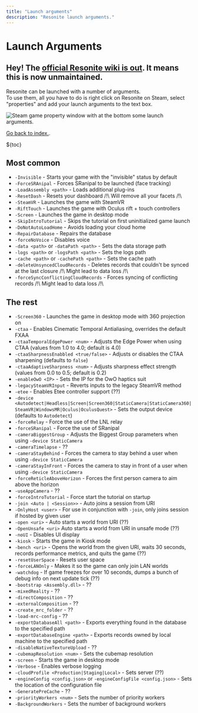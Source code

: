 ```yaml
---
title: "Launch arguments"
description: "Resonite launch arguments."
---
```


# Launch Arguments

## Hey! The [official Resonite wiki is out](https://wiki.resonite.com). It means this is now unmaintained.

Resonite can be launched with a number of arguments.  
To use them, all you have to do is right click on Resonite on Steam, select "properties" and add your launch arguments to the text box.

![Steam game property window with at the bottom some launch arguments.](https://i.j4.lc/ShareX/2023/10/steamwebhelper_BR3O5QVVbB.png)

[Go back to index.](/wiki/resonite/).

${toc}

## Most common

- `-Invisible` - Starts your game with the "invisible" status by default
- `-ForceSRAnipal` - Forces SRanipal to be launched (face tracking)
- `-LoadAssembly <path>` - Loads additional plug-ins
- `-ResetDash` - Resets your dashboard /!\ Will remove all your facets /!\
- `-SteamVR` - Launches the game with SteamVR
- `-RiftTouch` - Launches the game with Oculus rift + touch controllers
- `-Screen` - Launches the game in desktop mode
- `-SkipIntroTutorial` - Skips the tutorial on first uninitialized game launch
- `-DoNotAutoLoadHome` - Avoids loading your cloud home
- `-RepairDatabase` - Repairs the database
- `-forceNoVoice` - Disables voice
- `-data <path>` or `-dataPath <path>` - Sets the data storage path
- `-logs <path>` or `-logsPath <path>` - Sets the logs path
- `-cache <path>` or `-cachePath <path>` - Sets the cache path
- `-deleteUnsyncedCloudRecords` - Deletes records that couldn't be synced at the last closure /!\ Might lead to data loss /!\
- `-forceSyncConflictingCloudRecords` - Forces syncing of conflicting records /!\ Might lead to data loss /!\

## The rest

- `-Screen360` - Launches the game in desktop mode with 360 projection on
- `-ctaa` - Enables Cinematic Temporal Antialiasing, overrides the default FXAA
- `-ctaaTemporalEdgePower <num>` - Adjusts the Edge Power when using CTAA (values from 1.0 to 4.0; default is 4.0)
- `-ctaaSharpnessEnabbled <true/false>` - Adjusts or disables the CTAA sharpening (defaults to `false`)
- `-ctaaAdaptiveSharpness <num>` - Adjusts sharpness effect strength (values from 0.0 to 0.5; default is 0.2)
- `-enableOwO <IP>` - Sets the IP for the OwO haptics suit
- `-legacySteamVRInput` - Reverts inputs to the legacy SteamVR method
- `-etee` - Enables Etee controller support (??)
- `-device <Autodetect|Headless|Screen|Screen360|StaticCamera|StaticCamera360|SteamVR|WindowsMR|Oculus|OculusQuest>` - Sets the output device (defaults to `Autodetect`)
- `-forceRelay` - Force the use of the LNL relay
- `-forceSRanipal` - Force the use of SRanipal
- `-cameraBiggestGroup` - Adjusts the Biggest Group parameters when using `-device StaticCamera`
- `-cameraTimelapse` - ??
- `-cameraStayBehind` - Forces the camera to stay behind a user when using `-device StaticCamera`
- `-cameraStayInFront` - Forces the camera to stay in front of a user when using `-device StaticCamera`
- `-forceReticleAboveHorizon` - Forces the first person camera to aim above the horizon
- `-useAppCamera` - ??
- `-forceIntroTutorial` - Force start the tutorial on startup
- `-join <Auto | <Session>>` - Auto joins a session from URI
- `-OnlyHost <user>` - For use in conjunction with `-join`, only joins session if hosted by given user
- `-open <uri>` - Auto starts a world from URI (??)
- `-OpenUnsafe <uri>` Auto starts a world from URI in unsafe mode (??)
- `-noUI` - Disables UI display
- `-kiosk` - Starts the game in Kiosk mode
- `-bench <uri>` - Opens the world from the given URI, waits 30 seconds, records performance metrics, and quits the game (??)
- `-resetUserSpace` - Resets user space
- `-forceLANOnly` - Makes it so the game can only join LAN worlds
- `-watchdog` - If game freezes for over 10 seconds, dumps a bunch of debug info on next update tick (??)
- `-bootstrap <Assembly.dll>` - ??
- `-mixedReality` - ??
- `-directComposition` - ??
- `-externalComposition` - ??
- `-create_mrc_folder` - ??
- `-load-mrc-config` - ??
- `-exportDatabaseAll <path>` - Exports everything found in the database to the specified path
- `-exportDatabaseEngine <path>` - Exports records owned by local machine to the specified path
- `-disableNativeTextureUpload` - ??
- `-cubemapResolution <num>` - Sets the cubemap resolution
- `-screen` - Starts the game in desktop mode
- `-Verbose` - Enables verbose logging
- `-cloudProfile <Production|Staging|Local>` - Sets server (??)
- `-engineConfig <config.json>` or `-engineConfigFile <config.json>` - Sets the location of the configuration file
- `-GeneratePreCache` - ??
- `-priorityWorkers <num>` - Sets the number of priority workers
- `-BackgroundWorkers` - Sets the number of background workers
